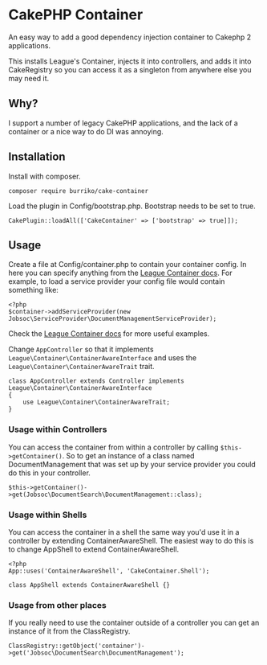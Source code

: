 # CakePHP Container

An easy way to add a good dependency injection container to Cakephp 2 applications.

This installs League's Container, injects it into controllers, and adds it into CakeRegistry so you can access it as a singleton from anywhere else you may need it.

## Why?

I support a number of legacy CakePHP applications, and the lack of a container or a nice way to do DI was annoying.

## Installation

Install with composer.
```
composer require burriko/cake-container
```

Load the plugin in Config/bootstrap.php. Bootstrap needs to be set to true.
```
CakePlugin::loadAll(['CakeContainer' => ['bootstrap' => true]]);
```

## Usage

Create a file at Config/container.php to contain your container config. In here you can specify anything from the [League Container docs](http://container.thephpleague.com). For example, to load a service provider your config file would contain something like:
```
<?php
$container->addServiceProvider(new Jobsoc\ServiceProvider\DocumentManagementServiceProvider);
```

Check the [League Container docs](http://container.thephpleague.com) for more useful examples.

Change `AppController` so that it implements `League\Container\ContainerAwareInterface` and uses the `League\Container\ContainerAwareTrait` trait.
```
class AppController extends Controller implements League\Container\ContainerAwareInterface
{
    use League\Container\ContainerAwareTrait;
}
```

### Usage within Controllers
You can access the container from within a controller by calling `$this->getContainer()`. So to get an instance of a class named DocumentManagement that was set up by your service provider you could do this in your controller.
```
$this->getContainer()->get(Jobsoc\DocumentSearch\DocumentManagement::class);
```

### Usage within Shells
You can access the container in a shell the same way you'd use it in a controller by extending ContainerAwareShell. The easiest way to do this is to change AppShell to extend ContainerAwareShell.
```
<?php
App::uses('ContainerAwareShell', 'CakeContainer.Shell');

class AppShell extends ContainerAwareShell {}
```

### Usage from other places
If you really need to use the container outside of a controller you can get an instance of it from the ClassRegistry.
```
ClassRegistry::getObject('container')->get('Jobsoc\DocumentSearch\DocumentManagement');
```

